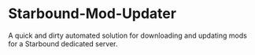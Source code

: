 # Starbound-Mod-Updater
A quick and dirty automated solution for downloading and updating mods for a Starbound dedicated server.
